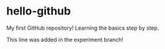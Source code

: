 # hello-github

My first GitHub repository! Learning the basics step by step.

This line was added in the experiment branch!
